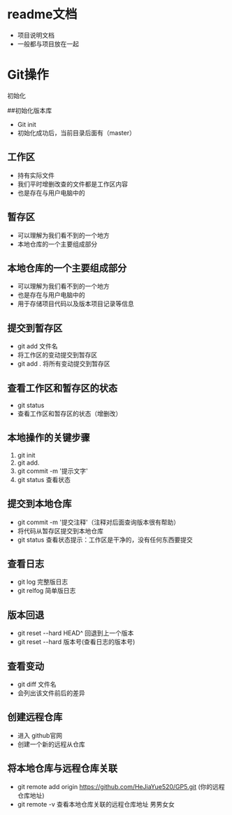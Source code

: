 # readme文档
- 项目说明文档
- 一般都与项目放在一起

# Git操作
初始化

##初始化版本库
- Git init
- 初始化成功后，当前目录后面有（master）

## 工作区
- 持有实际文件
- 我们平时增删改查的文件都是工作区内容
- 也是存在与用户电脑中的
 

## 暂存区
- 可以理解为我们看不到的一个地方
- 本地仓库的一个主要组成部分

## 本地仓库的一个主要组成部分
- 可以理解为我们看不到的一个地方
- 也是存在与用户电脑中的
- 用于存储项目代码以及版本项目记录等信息

## 提交到暂存区
- git add 文件名
- 将工作区的变动提交到暂存区
- git add . 将所有变动提交到暂存区

## 查看工作区和暂存区的状态
- git status
- 查看工作区和暂存区的状态（增删改）

## 本地操作的关键步骤
1. git init
2. git add.
3. git commit -m '提示文字'
4. git status 查看状态

## 提交到本地仓库
- git commit -m '提交注释'（注释对后面查询版本很有帮助）
- 将代码从暂存区提交到本地仓库
- git status 查看状态提示：工作区是干净的，没有任何东西要提交

## 查看日志
- git log     完整版日志
- git relfog  简单版日志

## 版本回退
- git reset --hard HEAD^  回退到上一个版本
- git reset --hard 版本号(查看日志的版本号)

## 查看变动
- git diff 文件名
- 会列出该文件前后的差异

## 创建远程仓库
- 进入 github官网
- 创建一个新的远程从仓库

## 将本地仓库与远程仓库关联
- git remote add origin https://github.com/HeJiaYue520/GP5.git (你的远程仓库地址)
- git remote -v 查看本地仓库关联的远程仓库地址
男男女女
